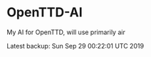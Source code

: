 # OpenTTD-AI
My AI for OpenTTD, will use primarily air

Latest backup: Sun Sep 29 00:22:01 UTC 2019
